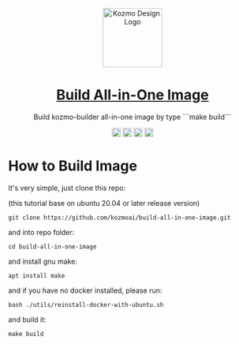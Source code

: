 <div align="center">
  <a href="https://github.com/kozmoai/build-all-in-one-image">
    <img alt="Kozmo Design Logo" width="120px" height="120px" src="https://github.com/kozmoai/.github/blob/main/assets/images/kozmo-logo.svg"/>
  </a>
</div>

<h1 align="center"><a href="https://github.com/kozmoai/build-all-in-one-image">Build All-in-One Image</a> </h1>

<p align="center">Build kozmo-builder all-in-one image by type ```make build```</p>


<p align="center">
  <a href="https://discord.gg/kozmoai"><img src="https://img.shields.io/badge/chat-Discord-7289DA?logo=discord" height=18></a>
  <a href="https://twitter.com/kozmoai"><img src="https://img.shields.io/badge/Twitter-1DA1F2?logo=twitter&logoColor=white" height=18></a>
  <a href="https://github.com/orgs/kozmoai/discussions"><img src="https://img.shields.io/badge/discussions-GitHub-333333?logo=github" height=18></a>
  <a href="./LICENSE"><img src="https://img.shields.io/github/license/kozmoai/kozmo-builder" height=18></a>
</p>


# How to Build Image

It's very simple, just clone this repo:

(this tutorial base on ubuntu 20.04 or later release version)

```
git clone https://github.com/kozmoai/build-all-in-one-image.git
```

and into repo folder:


```
cd build-all-in-one-image
```

and install gnu make:

```
apt install make
```

and if you have no docker installed, please run:

```
bash ./utils/reinstall-docker-with-ubuntu.sh
```

and build it:

```
make build
```